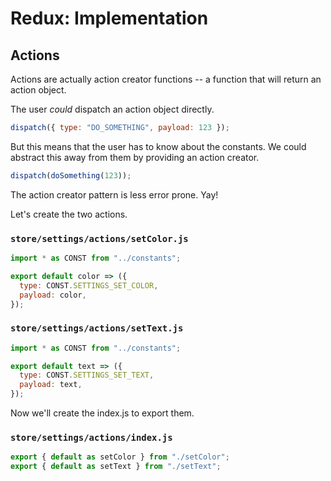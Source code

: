 # Redux: Implementation

## Actions

Actions are actually action creator functions -- a function that will return an action object.

The user _could_ dispatch an action object directly.

```js
dispatch({ type: "DO_SOMETHING", payload: 123 });
```

But this means that the user has to know about the constants. We could abstract this away from them by providing an action creator.

```js
dispatch(doSomething(123));
```

The action creator pattern is less error prone. Yay!

Let's create the two actions.

### `store/settings/actions/setColor.js`

```js
import * as CONST from "../constants";

export default color => ({
  type: CONST.SETTINGS_SET_COLOR,
  payload: color,
});
```

### `store/settings/actions/setText.js`

```js
import * as CONST from "../constants";

export default text => ({
  type: CONST.SETTINGS_SET_TEXT,
  payload: text,
});
```

Now we'll create the index.js to export them.

### `store/settings/actions/index.js`

```js
export { default as setColor } from "./setColor";
export { default as setText } from "./setText";
```
